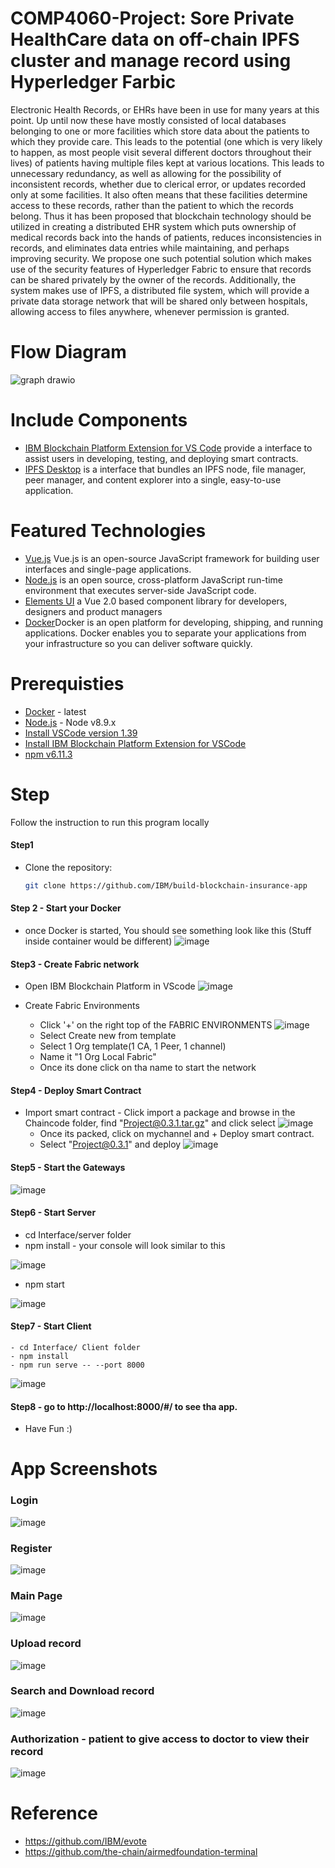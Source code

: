 # COMP4060-Project: Sore Private HealthCare data on off-chain IPFS cluster and manage record using Hyperledger Farbic 
Electronic Health Records, or EHRs have been in use for many years at this point. Up until now these have mostly consisted of local databases belonging to one or more facilities which store data about the patients to which they provide care. 
This leads to the potential (one which is very likely to happen, as most people visit several different doctors throughout their lives) of patients having multiple files kept at various locations. This leads to unnecessary redundancy, as well as allowing for the possibility of inconsistent records, whether due to clerical error, or updates recorded only at some facilities. 
It also often means that these facilities determine access to these records, rather than the patient to which the records belong. Thus it has been proposed that blockchain technology should be utilized in creating a distributed EHR system which puts ownership of medical records back into the hands of patients, reduces inconsistencies in records, and eliminates data entries while maintaining, and perhaps improving security.
We propose one such potential solution which makes use of the security features of Hyperledger Fabric to ensure that records can be shared privately by the owner of the records. Additionally, the system makes use of IPFS, a distributed file system, which will provide a private data storage network that will be shared only between hospitals, allowing access to files anywhere, whenever permission is granted.

# Flow Diagram
![graph drawio](https://user-images.githubusercontent.com/103357080/209268321-2a2f2b9c-8543-4038-b13e-f2f2ff8f5815.png)

# Include Components
* [IBM Blockchain Platform Extension for VS Code](https://marketplace.visualstudio.com/items?itemName=IBMBlockchain.ibm-blockchain-platform) provide a interface to assist users in developing, testing, and deploying smart contracts.
* [IPFS Desktop](https://docs.ipfs.tech/install/ipfs-desktop) is a interface that bundles an IPFS node, file manager, peer manager, and content explorer into a single, easy-to-use application.

# Featured Technologies
* [Vue.js](https://vuejs.org/) Vue.js is an open-source JavaScript framework for building user interfaces and single-page applications.
* [Node.js](https://nodejs.org) is an open source, cross-platform JavaScript run-time environment that executes server-side JavaScript code.
* [Elements UI](https://element.eleme.io/#/en-US) a Vue 2.0 based component library for developers, designers and product managers
* [Docker](https://www.docker.com/)Docker is an open platform for developing, shipping, and running applications. Docker enables you to separate your applications from your infrastructure so you can deliver software quickly.

# Prerequisties
* [Docker](https://www.docker.com/products) - latest
* [Node.js](https://nodejs.org/en/download/) - Node v8.9.x
* [Install VSCode version 1.39](https://code.visualstudio.com/updates/v1_39)
* [Install IBM Blockchain Platform Extension for VSCode](https://github.com/IBM-Blockchain/blockchain-vscode-extension)
* [npm v6.11.3](https://nodejs.org/en/download/)

# Step
Follow the instruction to run this program locally
#### Step1
* Clone the repository:
  ```bash
  git clone https://github.com/IBM/build-blockchain-insurance-app
  ```
#### Step 2 - Start your Docker
* once Docker is started, You should see something look like this (Stuff inside container would be different)
![image](https://user-images.githubusercontent.com/103357080/209270844-73a47745-3306-409c-b7b0-a3abbc2667f3.png)

#### Step3 - Create Fabric network
* Open IBM Blockchain Platform in VScode
![image](https://user-images.githubusercontent.com/103357080/209270389-22e00d6b-3a15-4395-afcb-ffcdf3a0811f.png)

* Create Fabric Environments
   - Click '+' on the right top of the FABRIC ENVIRONMENTS
![image](https://user-images.githubusercontent.com/103357080/209271189-87bd0dda-a2de-4814-a4d8-d032f80c2069.png)
   - Select Create new from template
   - Select 1 Org template(1 CA, 1 Peer, 1 channel)
   - Name it "1 Org Local Fabric"
   - Once its done click on tha name to start the network
#### Step4 - Deploy Smart Contract
* Import smart contract - Click import a package and browse in the Chaincode folder, find "Project@0.3.1.tar.gz" and click select 
![image](https://user-images.githubusercontent.com/103357080/209270601-8e5b498f-743e-428e-8f46-f0eca05ff6f6.png)   
    - Once its packed, click on mychannel and + Deploy smart contract.
    - Select "Project@0.3.1" and deploy
![image](https://user-images.githubusercontent.com/103357080/209271905-f99265e3-9be6-4069-8bb3-d8af10d7c9fb.png)
#### Step5 - Start the Gateways
![image](https://user-images.githubusercontent.com/103357080/209273193-63a77b53-a4b6-4c8c-899c-61083162eeb0.png)

#### Step6 - Start Server
 - cd  Interface/server folder
 - npm install - your console will look similar to this

![image](https://user-images.githubusercontent.com/103357080/209273591-d1003d34-9622-4be0-a773-b4b1d5a16ce6.png)
 - npm start

![image](https://user-images.githubusercontent.com/103357080/209273647-94e395e4-7d22-4f87-a108-d63c9c02676f.png)

#### Step7 - Start Client
    - cd Interface/ Client folder
    - npm install 
    - npm run serve -- --port 8000
  ![image](https://user-images.githubusercontent.com/103357080/209275372-cafd2703-2b03-4511-8230-1ad8cee2928a.png)

#### Step8 - go to http://localhost:8000/#/ to see tha app. 
* Have Fun :)


# App Screenshots
### Login
![image](https://user-images.githubusercontent.com/103357080/209275882-4956fda6-23e1-43fe-b1f2-5d7935f0c689.png)
### Register
![image](https://user-images.githubusercontent.com/103357080/209275921-7ded9768-f862-4c67-8bb3-cde64fa2fdcd.png)
### Main Page
![image](https://user-images.githubusercontent.com/103357080/209275970-21ccd74c-6707-4094-87e9-0b1da45039ff.png)
### Upload record
![image](https://user-images.githubusercontent.com/103357080/209276020-f7028b47-8bcb-4276-9683-e5538923cc85.png)
### Search and Download record
![image](https://user-images.githubusercontent.com/103357080/209276071-6a09d773-910c-4056-a681-23fa5f91581a.png)
### Authorization - patient to give access to doctor to view their record
![image](https://user-images.githubusercontent.com/103357080/209276124-e042067e-d5d3-410c-aff6-a1443a167bbd.png)

# Reference
* https://github.com/IBM/evote
* https://github.com/the-chain/airmedfoundation-terminal
